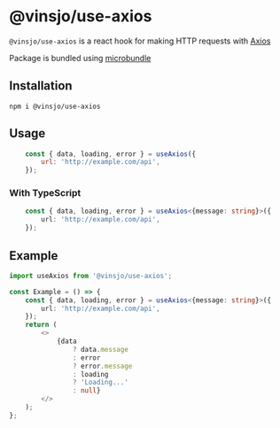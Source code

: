 # @vinsjo/use-axios

`@vinsjo/use-axios` is a react hook for making HTTP requests with [Axios](https://axios-http.com)

Package is bundled using [microbundle](https://www.npmjs.com/package/microbundle)

## Installation

`npm i @vinsjo/use-axios`

## Usage

```js
    const { data, loading, error } = useAxios({
		url: 'http://example.com/api',
	});
```
### With TypeScript
```ts
    const { data, loading, error } = useAxios<{message: string}>({
		url: 'http://example.com/api',
	});
```

## Example

```ts
import useAxios from '@vinsjo/use-axios';

const Example = () => {
    const { data, loading, error } = useAxios<{message: string}>({
		url: 'http://example.com/api',
	});
	return (
		<>
			{data
				? data.message
				: error
				? error.message
				: loading
				? 'Loading...'
				: null}
		</>
	);
};
```
